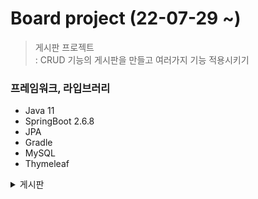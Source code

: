 # Board project (22-07-29 ~)
> 게시판 프로젝트  
> : CRUD 기능의 게시판을 만들고 여러가지 기능 적용시키기

### 프레임워크, 라입브러리

- Java 11
- SpringBoot 2.6.8
- JPA
- Gradle
- MySQL
- Thymeleaf


<details>
    <summary>게시판</summary>

</details>